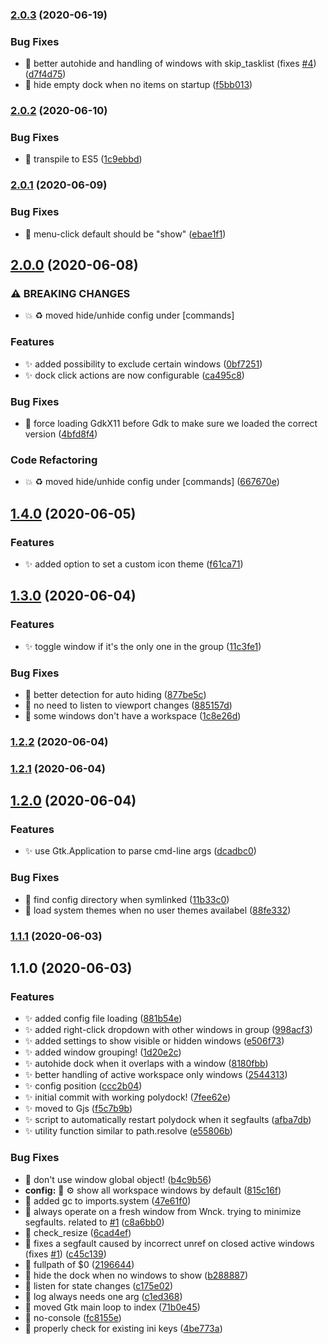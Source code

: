 ### [2.0.3](https://github.com/folke/polydock/compare/2.0.2...2.0.3) (2020-06-19)


### Bug Fixes

* 🐛 better autohide and handling of windows with skip_tasklist (fixes [#4](https://github.com/folke/polydock/issues/4)) ([d7f4d75](https://github.com/folke/polydock/commit/d7f4d759b30a218c350012de40e2b81e78b062f2))
* 🐛 hide empty dock when no items on startup ([f5bb013](https://github.com/folke/polydock/commit/f5bb013024eec8d88e779ad35c514e58469f49ba))

### [2.0.2](https://github.com/folke/polydock/compare/2.0.1...2.0.2) (2020-06-10)


### Bug Fixes

* 🐛 transpile to ES5 ([1c9ebbd](https://github.com/folke/polydock/commit/1c9ebbdf8a66c55cc2ce8be77286aa379475271b))

### [2.0.1](https://github.com/folke/polydock/compare/2.0.0...2.0.1) (2020-06-09)


### Bug Fixes

* 🐛 menu-click default should be "show" ([ebae1f1](https://github.com/folke/polydock/commit/ebae1f1cdedf382635deba359ce1a216f7c8c61e))

## [2.0.0](https://github.com/folke/polydock/compare/1.4.0...2.0.0) (2020-06-08)


### ⚠ BREAKING CHANGES

* 💥 ♻️ moved hide/unhide config under [commands]

### Features

* ✨ added possibility to exclude certain windows ([0bf7251](https://github.com/folke/polydock/commit/0bf7251c1c7f39b4e1efa07673b27f0cbc7e9af3))
* ✨ dock click actions are now configurable ([ca495c8](https://github.com/folke/polydock/commit/ca495c8f5db05416179e182c205f972bb3504e11))


### Bug Fixes

* 🐛 force loading GdkX11 before Gdk to make sure we loaded the correct version ([4bfd8f4](https://github.com/folke/polydock/commit/4bfd8f40cf0b26370e061f9c60f0c4e49cd0a21d))


### Code Refactoring

* 💥 ♻️ moved hide/unhide config under [commands] ([667670e](https://github.com/folke/polydock/commit/667670e5af277a630a82cd370c1750488d527603))

## [1.4.0](https://github.com/folke/polydock/compare/1.3.0...1.4.0) (2020-06-05)


### Features

* ✨ added option to set a custom icon theme ([f61ca71](https://github.com/folke/polydock/commit/f61ca71b1e32b459060cff5a7ac9344b08deb611))

## [1.3.0](https://github.com/folke/polydock/compare/1.2.2...1.3.0) (2020-06-04)


### Features

* ✨ toggle window if it's the only one in the group ([11c3fe1](https://github.com/folke/polydock/commit/11c3fe11aee6cd413e91e8a7df56140f81fdacae))


### Bug Fixes

* 🐛 better detection for auto hiding ([877be5c](https://github.com/folke/polydock/commit/877be5c5fe13669a877c1bba769397f64228ac89))
* 🐛 no need to listen to viewport changes ([885157d](https://github.com/folke/polydock/commit/885157d3aef2d6fab5888efbfb1b413cadb91823))
* 🐛 some windows don't have a workspace ([1c8e26d](https://github.com/folke/polydock/commit/1c8e26dc20c9feb18a4dce341c999a1c9aa30604))

### [1.2.2](https://github.com/folke/polydock/compare/1.2.1...1.2.2) (2020-06-04)

### [1.2.1](https://github.com/folke/polydock/compare/1.2.0...1.2.1) (2020-06-04)

## [1.2.0](https://github.com/folke/polydock/compare/1.1.1...1.2.0) (2020-06-04)


### Features

* ✨ use Gtk.Application to parse cmd-line args ([dcadbc0](https://github.com/folke/polydock/commit/dcadbc0d7d168a66171769192d8619c5d01b3ccf))


### Bug Fixes

* 🐛 find config directory when symlinked ([11b33c0](https://github.com/folke/polydock/commit/11b33c0f743f852022b4a54ebbbbf4e7cc86a89f))
* 🐛 load system themes when no user themes availabel ([88fe332](https://github.com/folke/polydock/commit/88fe332dcdb905e869116c370b1e1cc54a891380))

### [1.1.1](https://github.com/folke/polydock/compare/1.1.0...1.1.1) (2020-06-03)

## 1.1.0 (2020-06-03)


### Features

* ✨ added config file loading ([881b54e](https://github.com/folke/polydock/commit/881b54e301e798c1f6ec6cddfaebcd105289f6de))
* ✨ added right-click dropdown with other windows in group ([998acf3](https://github.com/folke/polydock/commit/998acf3175ecf4214a8813ece8454be2fdca2c55))
* ✨ added settings to show visible or hidden windows ([e506f73](https://github.com/folke/polydock/commit/e506f731cd8cd9a76e64507da542fdf82ab717e0))
* ✨ added window grouping! ([1d20e2c](https://github.com/folke/polydock/commit/1d20e2c34dc397de5acd558c007dfacecef33c02))
* ✨ autohide dock when it overlaps with a window ([8180fbb](https://github.com/folke/polydock/commit/8180fbb0b88b1e7a84a6f3b3a9af5a34819de224))
* ✨ better handling of active workspace only windows ([2544313](https://github.com/folke/polydock/commit/2544313717bec8ebc3033c4db0974f9134dc0c0b))
* ✨ config position ([ccc2b04](https://github.com/folke/polydock/commit/ccc2b041a2a372eca17ab8a1a0a52f4287116478))
* ✨ initial commit with working polydock! ([7fee62e](https://github.com/folke/polydock/commit/7fee62e99781912ac4b3e4931eb98a1d752e7210))
* ✨ moved to Gjs ([f5c7b9b](https://github.com/folke/polydock/commit/f5c7b9b74cf8556faf9d849a5a11e50a7753e081))
* ✨ script to automatically restart polydock when it segfaults ([afba7db](https://github.com/folke/polydock/commit/afba7db0b9bb9f760372e0e80c58d50c0f88b6a0))
* ✨ utility function similar to path.resolve ([e55806b](https://github.com/folke/polydock/commit/e55806be6bbd290904d393f3c34439ec8c07803a))


### Bug Fixes

* 🐛 don't use window global object! ([b4c9b56](https://github.com/folke/polydock/commit/b4c9b56847898b29b0df928085f73db7c5342e57))
* **config:** 🐛 ⚙️ show all workspace windows by default ([815c16f](https://github.com/folke/polydock/commit/815c16f94e9274c5b13f97bb6ac713b099c8544f))
* 🐛 added gc to imports.system ([47e61f0](https://github.com/folke/polydock/commit/47e61f0628619c76c066dee4d55f91d77bafe7b6))
* 🐛 always operate on a fresh window from Wnck. trying to minimize segfaults. related to [#1](https://github.com/folke/polydock/issues/1) ([c8a6bb0](https://github.com/folke/polydock/commit/c8a6bb0ef7dc6b881fa622c2b817afe036c008e9))
* 🐛 check_resize ([6cad4ef](https://github.com/folke/polydock/commit/6cad4efd43dc0148c36f495709ab7dfa0fab972a))
* 🐛 fixes a segfault caused by incorrect unref on closed active windows (fixes [#1](https://github.com/folke/polydock/issues/1)) ([c45c139](https://github.com/folke/polydock/commit/c45c139d7c3a8a5d29ebee136f7d2f5a544ae687))
* 🐛 fullpath of $0 ([2196644](https://github.com/folke/polydock/commit/21966447b898081ca035603a0a470b036c880432))
* 🐛 hide the dock when no windows to show ([b288887](https://github.com/folke/polydock/commit/b288887a653ace804dd00447af972668bbb0a51d))
* 🐛 listen for state changes ([c175e02](https://github.com/folke/polydock/commit/c175e023842aecc2e36563c15433bdfe476b0b9c))
* 🐛 log always needs one arg ([c1ed368](https://github.com/folke/polydock/commit/c1ed368d4027427a2a5a137ead5e20e67aeb13ad))
* 🐛 moved Gtk main loop to index ([71b0e45](https://github.com/folke/polydock/commit/71b0e45c05433b5086a5f1fceff5dea4476110e8))
* 🐛 no-console ([fc8155e](https://github.com/folke/polydock/commit/fc8155e12d274fdf295d1a591e0cb71165e71998))
* 🐛 properly check for existing ini keys ([4be773a](https://github.com/folke/polydock/commit/4be773ae93a7c524787765bcda49962386f3b8c0))

